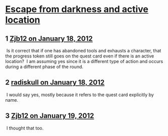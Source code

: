 # [Escape from darkness and active location](https://community.fantasyflightgames.com/topic/59193-escape-from-darkness-and-active-location/)

## 1 [Zjb12 on January 18, 2012](https://community.fantasyflightgames.com/topic/59193-escape-from-darkness-and-active-location/?do=findComment&comment=581539)

 Is it correct that if one has abandoned tools and exhausts a character, that the progress token still goes on the quest card even if there is an active location?  I am assuming yes since it is a different type of action and occurs during a different phase of the round.

## 2 [radiskull on January 18, 2012](https://community.fantasyflightgames.com/topic/59193-escape-from-darkness-and-active-location/?do=findComment&comment=581544)

 I would say yes, mostly because it refers to the quest card explicitly by name.

## 3 [Zjb12 on January 19, 2012](https://community.fantasyflightgames.com/topic/59193-escape-from-darkness-and-active-location/?do=findComment&comment=581580)

 I thought that too.

